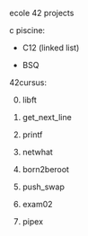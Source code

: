 ecole 42 projects

c piscine:

+  C12 (linked list)

+  BSQ

42cursus:

0. libft

1. get_next_line

2. printf

3. netwhat

4. born2beroot

5. push_swap

6. exam02

7. pipex
